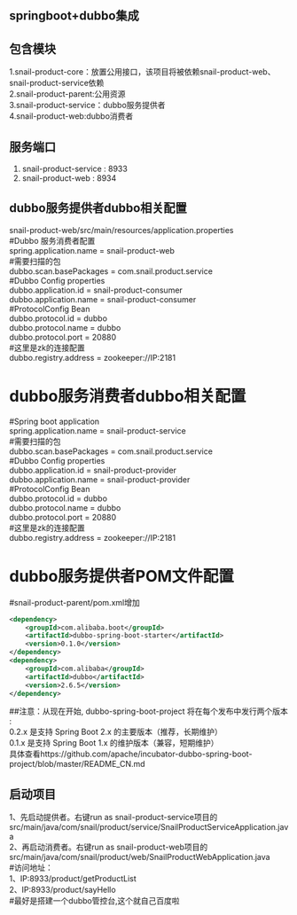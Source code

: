 ## springboot+dubbo集成


## 包含模块
1.snail-product-core：放置公用接口，该项目将被依赖snail-product-web、snail-product-service依赖  
2.snail-product-parent:公用资源  
3.snail-product-service：dubbo服务提供者  
4.snail-product-web:dubbo消费者  


## 服务端口
1. snail-product-service : 8933
2. snail-product-web : 8934

## dubbo服务提供者dubbo相关配置  
snail-product-web/src/main/resources/application.properties  
#Dubbo 服务消费者配置  
spring.application.name = snail-product-web  
#需要扫描的包  
dubbo.scan.basePackages  = com.snail.product.service  
#Dubbo Config properties  
dubbo.application.id = snail-product-consumer  
dubbo.application.name = snail-product-consumer  
#ProtocolConfig Bean  
dubbo.protocol.id = dubbo  
dubbo.protocol.name = dubbo  
dubbo.protocol.port = 20880  
#这里是zk的连接配置  
dubbo.registry.address = zookeeper://IP:2181  

# dubbo服务消费者dubbo相关配置  
#Spring boot application  
spring.application.name = snail-product-service  
#需要扫描的包  
dubbo.scan.basePackages  = com.snail.product.service  
#Dubbo Config properties  
dubbo.application.id = snail-product-provider  
dubbo.application.name = snail-product-provider  
#ProtocolConfig Bean  
dubbo.protocol.id = dubbo  
dubbo.protocol.name = dubbo  
dubbo.protocol.port = 20880  
#这里是zk的连接配置  
dubbo.registry.address = zookeeper://IP:2181  

# dubbo服务提供者POM文件配置  
#snail-product-parent/pom.xml增加
```xml
<dependency>
	<groupId>com.alibaba.boot</groupId>
	<artifactId>dubbo-spring-boot-starter</artifactId>
	<version>0.1.0</version>
</dependency>
<dependency>
	<groupId>com.alibaba</groupId>
	<artifactId>dubbo</artifactId>
	<version>2.6.5</version>
</dependency>
```


##注意：从现在开始, dubbo-spring-boot-project 将在每个发布中发行两个版本 :  
0.2.x 是支持 Spring Boot 2.x 的主要版本（推荐，长期维护）  
0.1.x 是支持 Spring Boot 1.x 的维护版本（兼容，短期维护）  
具体查看https://github.com/apache/incubator-dubbo-spring-boot-project/blob/master/README_CN.md  


## 启动项目  
1、先启动提供者。右键run as snail-product-service项目的src/main/java/com/snail/product/service/SnailProductServiceApplication.java  
2、再启动消费者。右键run as snail-product-web项目的src/main/java/com/snail/product/web/SnailProductWebApplication.java  
#访问地址：  
1、IP:8933/product/getProductList  
2、IP:8933/product/sayHello  
#最好是搭建一个dubbo管控台,这个就自己百度啦  



